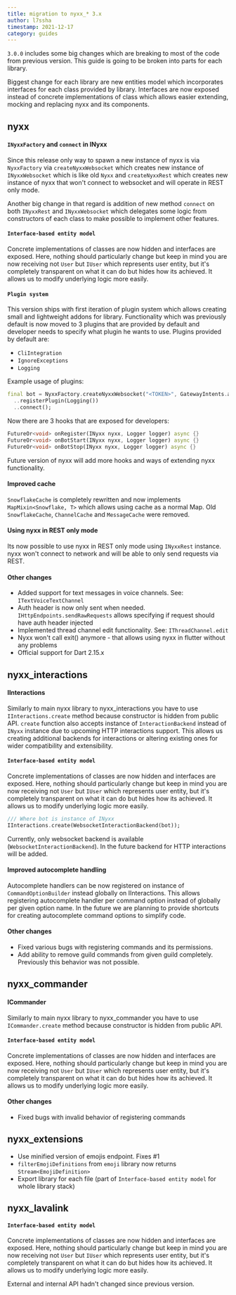 ```yaml
---
title: migration to nyxx_* 3.x
author: l7ssha
timestamp: 2021-12-17
category: guides
---
```


`3.0.0` includes some big changes which are breaking to most of the code from previous version.
This guide is going to be broken into parts for each library.

Biggest change for each library are new entities model which incorporates interfaces for each class provided by library.
Interfaces are now exposed instead of concrete implementations of class which allows easier extending, mocking and replacing nyxx
and its components.

## nyxx

#### `INyxxFactory` and `connect` in INyxx

  Since this release only way to spawn a new instance of nyxx is via `NyxxFactory` via `createNyxxWebsocket` which creates
  new instance of `INyxxWebsocket` which is like old `Nyxx` and `createNyxxRest` which creates new instance of nyxx that won't
  connect to websocket and will operate in REST only mode.

  Another big change in that regard is addition of new method `connect` on both `INyxxRest` and `INyxxWebsocket` which delegates
  some logic from constructors of each class to make possible to implement other features.

#### `Interface-based entity model`

  Concrete implementations of classes are now hidden and interfaces are exposed.
  Here, nothing should particularly change but keep in mind you are now receiving not `User` but `IUser` which represents
  user entity, but it's completely transparent on what it can do but hides how its achieved. It allows us to modify underlying
  logic more easily.

#### `Plugin system`

  This version ships with first iteration of plugin system which allows creating small and lightweight addons for library.
  Functionality which was previously default is now moved to 3 plugins that are provided by default and developer needs to
  specify what plugin he wants to use. Plugins provided by default are:
   - `CliIntegration`
   - `IgnoreExceptions`
   - `Logging`

  Example usage of plugins:
  ```dart
  final bot = NyxxFactory.createNyxxWebsocket("<TOKEN>", GatewayIntents.allUnprivileged)
    ..registerPlugin(Logging())
    ..connect();
  ```
  Now there are 3 hooks that are exposed for developers:
  ```dart
  FutureOr<void> onRegister(INyxx nyxx, Logger logger) async {}
  FutureOr<void> onBotStart(INyxx nyxx, Logger logger) async {}
  FutureOr<void> onBotStop(INyxx nyxx, Logger logger) async {}
  ```
  Future version of nyxx will add more hooks and ways of extending nyxx functionality.

#### Improved cache

  `SnowflakeCache` is completely rewritten and now implements `MapMixin<Snowflake, T>` which allows using cache as a normal Map.
  Old `SnowflakeCache`, `ChannelCache` and `MessageCache` were removed.

#### Using nyxx in REST only mode

  Its now possible to use nyxx in REST only mode using `INyxxRest` instance. nyxx won't connect to network and will be able
  to only send requests via REST.

#### Other changes

- Added support for text messages in voice channels. See: `ITextVoiceTextChannel`
- Auth header is now only sent when needed. `IHttpEndpoints.sendRawRequests` allows specifying if request should have auth header injected
- Implemented thread channel edit functionality. See: `IThreadChannel.edit`
- Nyxx won't call exit() anymore - that allows using nyxx in flutter without any problems 
- Official support for Dart 2.15.x

## nyxx_interactions

#### IInteractions

Similarly to main nyxx library to nyxx_interactions you have to use `IInteractions.create` method because constructor is hidden from public API.
`create` function also accepts instance of `InteractionBackend` instead of `INyxx` instance due to upcoming HTTP interactions support.
This allows us creating additional backends for interactions or altering existing ones for wider compatibility and extensibility.

#### `Interface-based entity model`

Concrete implementations of classes are now hidden and interfaces are exposed.
Here, nothing should particularly change but keep in mind you are now receiving not `User` but `IUser` which represents
user entity, but it's completely transparent on what it can do but hides how its achieved. It allows us to modify underlying
logic more easily.

```dart
/// Where bot is instance of INyxx
IInteractions.create(WebsocketInteractionBackend(bot));
```

Currently, only websocket backend is available (`WebsocketInteractionBackend`). In the future backend for HTTP interactions will be added.

#### Improved autocomplete handling

Autocomplete handlers can be now registered on instance of `CommandOptionBuilder` instead globally on IInteractions. This allows registering
autocomplete handler per command option instead of globally per given option name. In the future we are planning to provide shortcuts for
creating autocomplete command options to simplify code.

#### Other changes
- Fixed various bugs with registering commands and its permissions.
- Add ability to remove guild commands from given guild completely. Previously this behavior was not possible.

## nyxx_commander

#### ICommander

Similarly to main nyxx library to nyxx_commander you have to use `ICommander.create` method because 
constructor is hidden from public API.

#### `Interface-based entity model`

Concrete implementations of classes are now hidden and interfaces are exposed.
Here, nothing should particularly change but keep in mind you are now receiving not `User` but `IUser` which represents
user entity, but it's completely transparent on what it can do but hides how its achieved. It allows us to modify underlying
logic more easily.

#### Other changes
- Fixed bugs with invalid behavior of registering commands

## nyxx_extensions
- Use minified version of emojis endpoint. Fixes #1
- `filterEmojiDefinitions` from `emoji` library now returns `Stream<EmojiDefinition>`
- Export library for each file (part of `Interface-based entity model` for whole library stack)

## nyxx_lavalink

#### `Interface-based entity model`

Concrete implementations of classes are now hidden and interfaces are exposed.
Here, nothing should particularly change but keep in mind you are now receiving not `User` but `IUser` which represents
user entity, but it's completely transparent on what it can do but hides how its achieved. It allows us to modify underlying
logic more easily.

External and internal API hadn't changed since previous version.

